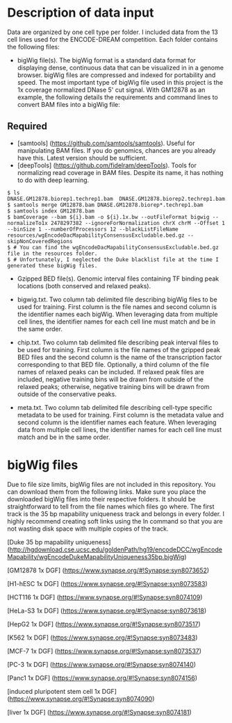 Description of data input
=========================

Data are organized by one cell type per folder. I included data from the 13 cell lines used for the ENCODE-DREAM competition. Each folder contains the following files:

* bigWig file(s). The bigWig format is a standard data format for displaying dense, continuous data that can be visualized in in a genome browser. bigWig files are compressed and indexed for portability and speed. The most important type of bigWig file used in this project is the 1x coverage normalized DNase 5' cut signal. With GM12878 as an example, the following details the requirements and command lines to convert BAM files into a bigWig file:

Required
--------
* [samtools] (https://github.com/samtools/samtools). Useful for manipulating BAM files. If you do genomics, chances are you already have this. Latest version should be sufficient.
* [deepTools] (https://github.com/fidelram/deepTools). Tools for normalizing read coverage in BAM files. Despite its name, it has nothing to do with deep learning.

```
$ ls
DNASE.GM12878.biorep1.techrep1.bam  DNASE.GM12878.biorep2.techrep1.bam
$ samtools merge GM12878.bam DNASE.GM12878.biorep*.techrep1.bam
$ samtools index GM12878.bam
$ bamCoverage --bam ${i}.bam -o ${i}.1x.bw --outFileFormat bigwig --normalizeTo1x 2478297382 --ignoreForNormalization chrX chrM --Offset 1 --binSize 1 --numberOfProcessors 12 --blackListFileName resources/wgEncodeDacMapabilityConsensusExcludable.bed.gz --skipNonCoveredRegions
$ # You can find the wgEncodeDacMapabilityConsensusExcludable.bed.gz file in the resources folder.
$ # Unfortunately, I neglected the Duke blacklist file at the time I generated these bigWig files.
```

* Gzipped BED file(s). Genomic interval files containing TF binding peak locations (both conserved and relaxed peaks).

* bigwig.txt. Two column tab delimited file describing bigWig files to be used for training. First column is the file names and second column is the identifier names each bigWig. When leveraging data from multiple cell lines, the identifier names for each cell line must match and be in the same order.

* chip.txt. Two column tab delimited file describing peak interval files to be used for training. First column is the file names of the gzipped peak BED files and the second column is the name of the transcription factor corresponding to that BED file. Optionally, a third column of the file names of relaxed peaks can be included. If relaxed peak files are included, negative training bins will be drawn from outside of the relaxed peaks; otherwise, negative training bins will be drawn from outside of the conservative peaks.

* meta.txt. Two column tab delimited file describing cell-type specific metadata to be used for training. First column is the metadata value and second column is the identifier names each feature. When leveraging data from multiple cell lines, the identifier names for each cell line must match and be in the same order.

bigWig files
============

Due to file size limits, bigWig files are not included in this repository. You can download them from the following links. Make sure you place the downloaded bigWig files into their respective folders. It should be straightforward to tell from the file names which files go where. The first track is the 35 bp mapability uniqueness track and belongs in every folder. I highly recommend creating soft links using the ln command so that you are not wasting disk space with multiple copies of the track.

[Duke 35 bp mapability uniqueness] (http://hgdownload.cse.ucsc.edu/goldenPath/hg19/encodeDCC/wgEncodeMapability/wgEncodeDukeMapabilityUniqueness35bp.bigWig)

[GM12878 1x DGF] (https://www.synapse.org/#!Synapse:syn8073652)

[H1-hESC 1x DGF] (https://www.synapse.org/#!Synapse:syn8073583)

[HCT116 1x DGF] (https://www.synapse.org/#!Synapse:syn8074109)

[HeLa-S3 1x DGF] (https://www.synapse.org/#!Synapse:syn8073618)

[HepG2 1x DGF] (https://www.synapse.org/#!Synapse:syn8073517)

[K562 1x DGF] (https://www.synapse.org/#!Synapse:syn8073483)

[MCF-7 1x DGF] (https://www.synapse.org/#!Synapse:syn8073537)

[PC-3 1x DGF] (https://www.synapse.org/#!Synapse:syn8074140)

[Panc1 1x DGF] (https://www.synapse.org/#!Synapse:syn8074156)

[induced pluripotent stem cell 1x DGF] (https://www.synapse.org/#!Synapse:syn8074090)

[liver 1x DGF] (https://www.synapse.org/#!Synapse:syn8074181)

